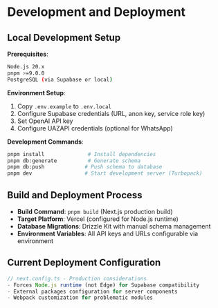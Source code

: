 # Development and Deployment

## Local Development Setup

**Prerequisites**:
```bash
Node.js 20.x
pnpm >=9.0.0
PostgreSQL (via Supabase or local)
```

**Environment Setup**:
1. Copy `.env.example` to `.env.local`
2. Configure Supabase credentials (URL, anon key, service role key)
3. Set OpenAI API key
4. Configure UAZAPI credentials (optional for WhatsApp)

**Development Commands**:
```bash
pnpm install              # Install dependencies
pnpm db:generate          # Generate schema
pnpm db:push             # Push schema to database  
pnpm dev                 # Start development server (Turbopack)
```

## Build and Deployment Process

- **Build Command**: `pnpm build` (Next.js production build)
- **Target Platform**: Vercel (configured for Node.js runtime)
- **Database Migrations**: Drizzle Kit with manual schema management
- **Environment Variables**: All API keys and URLs configurable via environment

## Current Deployment Configuration

```typescript
// next.config.ts - Production considerations
- Forces Node.js runtime (not Edge) for Supabase compatibility
- External packages configuration for server components
- Webpack customization for problematic modules
```
